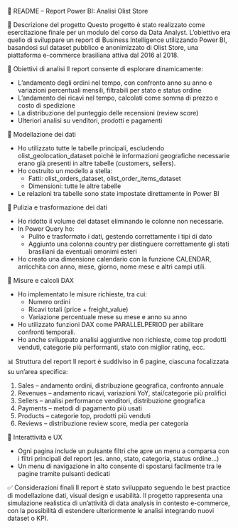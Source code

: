 📘 README – Report Power BI: Analisi Olist Store

📌 Descrizione del progetto
Questo progetto è stato realizzato come esercitazione finale per un modulo del corso da Data Analyst. L’obiettivo era quello di sviluppare un report di Business Intelligence utilizzando Power BI, basandosi sul dataset pubblico e anonimizzato di Olist Store, una piattaforma e-commerce brasiliana attiva dal 2016 al 2018.

🎯 Obiettivi di analisi
Il report consente di esplorare dinamicamente:
- L’andamento degli ordini nel tempo, con confronto anno su anno e variazioni percentuali mensili, filtrabili per stato e status ordine
- L’andamento dei ricavi nel tempo, calcolati come somma di prezzo e costo di spedizione
- La distribuzione del punteggio delle recensioni (review score)
- Ulteriori analisi su venditori, prodotti e pagamenti

🧩 Modellazione dei dati
- Ho utilizzato tutte le tabelle principali, escludendo olist_geolocation_dataset poiché le informazioni geografiche necessarie erano già presenti in altre tabelle (customers, sellers).
- Ho costruito un modello a stella:
  - Fatti: olist_orders_dataset, olist_order_items_dataset
  - Dimensioni: tutte le altre tabelle
- Le relazioni tra tabelle sono state impostate direttamente in Power BI

🧼 Pulizia e trasformazione dei dati
- Ho ridotto il volume del dataset eliminando le colonne non necessarie.
- In Power Query ho:
  - Pulito e trasformato i dati, gestendo correttamente i tipi di dato
  - Aggiunto una colonna country per distinguere correttamente gli stati brasiliani da eventuali omonimi esteri
- Ho creato una dimensione calendario con la funzione CALENDAR, arricchita con anno, mese, giorno, nome mese e altri campi utili.

📐 Misure e calcoli DAX
- Ho implementato le misure richieste, tra cui:
  - Numero ordini
  - Ricavi totali (price + freight_value)
  - Variazione percentuale mese su mese e anno su anno
- Ho utilizzato funzioni DAX come PARALLELPERIOD per abilitare confronti temporali.
- Ho anche sviluppato analisi aggiuntive non richieste, come top prodotti venduti, categorie più performanti, stato con miglior rating, ecc.

📊 Struttura del report
Il report è suddiviso in 6 pagine, ciascuna focalizzata su un’area specifica:
1. Sales – andamento ordini, distribuzione geografica, confronto annuale
2. Revenues – andamento ricavi, variazioni YoY, stai/categorie più prolifici
3. Sellers – analisi performance venditori, distribuzione geografica
4. Payments – metodi di pagamento più usati
5. Products – categorie top, prodotti più venduti
6. Reviews – distribuzione review score, media per categoria

🔁 Interattività e UX
- Ogni pagina include un pulsante filtri che apre un menu a comparsa con i filtri principali del report (es. anno, stato, categoria, status ordine…)
- Un menu di navigazione in alto consente di spostarsi facilmente tra le pagine tramite pulsanti dedicati

✅ Considerazioni finali
Il report è stato sviluppato seguendo le best practice di modellazione dati, visual design e usabilità. Il progetto rappresenta una simulazione realistica di un’attività di data analysis in contesto e-commerce, con la possibilità di estendere ulteriormente le analisi integrando nuovi dataset o KPI.
